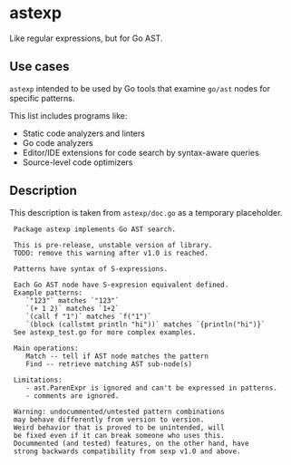 # astexp
Like regular expressions, but for Go AST.

## Use cases

`astexp` intended to be used by Go tools that examine `go/ast` nodes for
specific patterns.

This list includes programs like:
- Static code analyzers and linters
- Go code analyzers
- Editor/IDE extensions for code search by syntax-aware queries
- Source-level code optimizers

## Description

This description is taken from `astexp/doc.go` as a temporary placeholder.

```
 Package astexp implements Go AST search.

 This is pre-release, unstable version of library.
 TODO: remove this warning after v1.0 is reached.

 Patterns have syntax of S-expressions.

 Each Go AST node have S-expresion equivalent defined.
 Example patterns:
	`"123"` matches `"123"`
	`(+ 1 2)` matches `1+2`
	`(call f "1")` matches `f("1")`
	`(block (callstmt println "hi"))` matches `{println("hi")}`
 See astexp_test.go for more complex examples.

 Main operations:
	Match -- tell if AST node matches the pattern
	Find -- retrieve matching AST sub-node(s)

 Limitations:
	- ast.ParenExpr is ignored and can't be expressed in patterns.
	- comments are ignored.

 Warning: undocummented/untested pattern combinations
 may behave differently from version to version.
 Weird behavior that is proved to be unintended, will
 be fixed even if it can break someone who uses this.
 Docummented (and tested) features, on the other hand, have
 strong backwards compatibility from sexp v1.0 and above.
 ```
